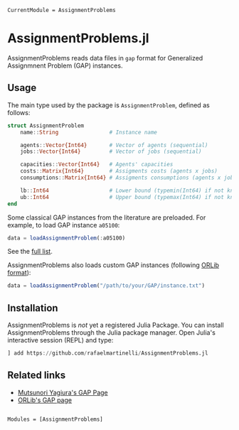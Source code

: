```@meta
CurrentModule = AssignmentProblems
```

# AssignmentProblems.jl

AssignmentProblems reads data files in `gap` format for Generalized Assignmnent Problem (GAP) instances.

## Usage

The main type used by the package is `AssignmentProblem`, defined as follows:

```julia
struct AssignmentProblem
    name::String                # Instance name

    agents::Vector{Int64}       # Vector of agents (sequential)
    jobs::Vector{Int64}         # Vector of jobs (sequential)

    capacities::Vector{Int64}   # Agents' capacities
    costs::Matrix{Int64}        # Assigments costs (agents x jobs)
    consumptions::Matrix{Int64} # Assigments consumptions (agents x jobs)

    lb::Int64                   # Lower bound (typemin(Int64) if not known)
    ub::Int64                   # Upper bound (typemax(Int64) if not known)
end
```

Some classical GAP instances from the literature are preloaded. For example, to load GAP instance `a05100`:

```julia
data = loadAssignmentProblem(:a05100)
```

See the [full list](https://github.com/rafaelmartinelli/AssignmentProblems.jl/tree/main/data).

AssignmentProblems also loads custom GAP instances (following [ORLib format](http://people.brunel.ac.uk/~mastjjb/jeb/orlib/gapinfo.html)):

```julia
data = loadAssignmentProblem("/path/to/your/GAP/instance.txt")
```

## Installation

AssignmentProblems is *not* yet a registered Julia Package.
You can install AssignmentProblems through the Julia package manager.
Open Julia's interactive session (REPL) and type:

```julia
] add https://github.com/rafaelmartinelli/AssignmentProblems.jl
```

## Related links

- [Mutsunori Yagiura's GAP Page](http://www.al.cm.is.nagoya-u.ac.jp/~yagiura/gap/)
- [ORLib's GAP page](http://people.brunel.ac.uk/~mastjjb/jeb/orlib/gapinfo.html)

```@index
```

```@autodocs
Modules = [AssignmentProblems]
```
